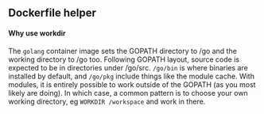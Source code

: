 ## Dockerfile helper

#### Why use workdir
The `golang` container image sets the GOPATH directory to /go and the working directory to /go too.
Following GOPATH layout, source code is expected to be in directories under /go/src.
`/go/bin` is where binaries are installed by default, and `/go/pkg` include things like the module cache.
With modules, it is entirely possible to work outside of the GOPATH (as you most likely are doing).
In which case, a common pattern is to choose your own working directory,
eg `WORKDIR /workspace` and work in there.